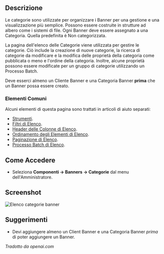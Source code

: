 <!-- Filename: Help4.x:Banners:_Categories / Display title: Banner: Categorie -->

## Descrizione

Le categorie sono utilizzate per organizzare i Banner per una gestione e una visualizzazione più semplice.
Possono essere costruite in strutture ad albero come i sistemi di file. Ogni Banner
deve essere assegnato a una Categoria. Quella predefinita è Non categorizzata.

La pagina dell'elenco delle Categorie viene utilizzata per gestire le categorie. Ciò include la creazione
di nuove categorie, la ricerca di categorie da modificare e la modifica delle proprietà della categoria
come pubblicata o meno e l'ordine della categoria. Inoltre, alcune proprietà possono essere
modificate per un gruppo di categorie utilizzando un Processo Batch.

Deve esserci almeno un Cliente Banner e una Categoria Banner **prima** 
che un Banner possa essere creato.

### Elementi Comuni

Alcuni elementi di questa pagina sono trattati in articoli di
aiuto separati:

* [Strumenti](jdocmanual?article=help/common-elements/toolbars).
* [Filtri di Elenco](jdocmanual?article=help/common-elements/list-filters).
* [Header delle Colonne di Elenco](jdocmanual?article=help/common-elements/list-column-headers).
* [Ordinamento degli Elementi di Elenco](jdocmanual?article=help/common-elements/list-ordering).
* [Paginazione di Elenco](jdocmanual?article=help/common-elements/list-pagination).
* [Processo Batch di Elenco](jdocmanual?article=help/common-elements/list-batch-process).

## Come Accedere

- Seleziona **Componenti → Banners → Categorie** dal menu dell'Amministratore.

## Screenshot

![Elenco categorie banner](../../../it/images/banners/banners-categories-list.png)

## Suggerimenti

- Devi aggiungere almeno un Client Banner e una Categoria Banner *prima*
  di poter aggiungere un Banner.

*Tradotto da openai.com*

